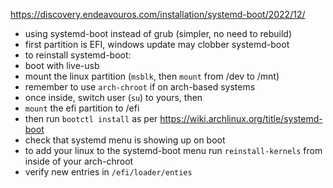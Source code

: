 https://discovery.endeavouros.com/installation/systemd-boot/2022/12/
- using systemd-boot instead of grub (simpler, no need to rebuild)
- first partition is EFI, windows update may clobber systemd-boot
- to reinstall systemd-boot:
- boot with live-usb
- mount the linux partition (`msblk`, then `mount` from /dev to /mnt)
- remember to use `arch-chroot` if on arch-based systems 
- once inside, switch user (`su`) to yours, then
- `mount` the efi partition to /efi
- then run `bootctl install` as per <https://wiki.archlinux.org/title/systemd-boot>
- check that systemd menu is showing up on boot
- to add your linux to the systemd-boot menu run `reinstall-kernels` from inside of your
  arch-chroot
- verify new entries in `/efi/loader/enties`

